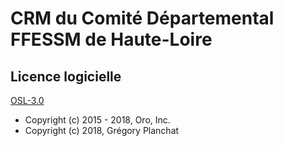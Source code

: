 CRM du Comité Départemental FFESSM de Haute-Loire
=================================================

Licence logicielle
------------------
 
[OSL-3.0](LICENSE)

* Copyright (c) 2015 - 2018, Oro, Inc.
* Copyright (c) 2018, Grégory Planchat
